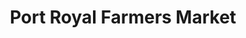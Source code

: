 ---
title: "Port Royal Farmers Market"
url: /beaufort/port-royal-farmers-market/
shop: Allgemein
---
